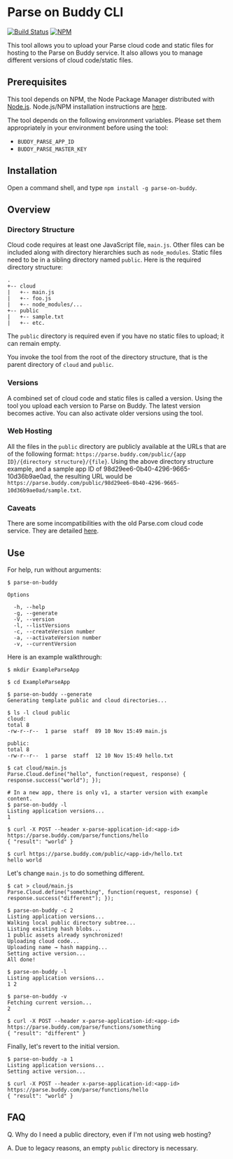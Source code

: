 # Parse on Buddy CLI

[![Build Status](https://api.travis-ci.org/BuddyPlatform/parse-on-buddy-cli.svg)](https://travis-ci.org/BuddyPlatform/parse-on-buddy-cli) [![NPM](https://img.shields.io/npm/v/parse-on-buddy.svg)](https://www.npmjs.com/package/parse-on-buddy)

This tool allows you to upload your Parse cloud code and static files for hosting to the Parse on Buddy service. It also allows you to manage different versions of cloud code/static files.

## Prerequisites

This tool depends on NPM, the Node Package Manager distributed with [Node.js](https://nodejs.org). Node.js/NPM installation instructions are [here](https://docs.npmjs.com/getting-started/installing-node).

The tool depends on the following environment variables. Please set them appropriately in your environment before using the tool:

- `BUDDY_PARSE_APP_ID`
- `BUDDY_PARSE_MASTER_KEY`

## Installation

Open a command shell, and type `npm install -g parse-on-buddy`.

## Overview

### Directory Structure

Cloud code requires at least one JavaScript file, `main.js`. Other files can be included along with directory hierarchies such as `node_modules`. Static files need to be in a sibling directory named `public`. Here is the required directory structure:

```
.
+-- cloud
|   +-- main.js
|   +-- foo.js
|   +-- node_modules/...
+-- public
|   +-- sample.txt
|   +-- etc.
```

The `public` directory is required even if you have no static files to upload; it can remain empty.

You invoke the tool from the root of the directory structure, that is the parent directory of `cloud` and `public`.

### Versions

A combined set of cloud code and static files is called a version. Using the tool you upload each version to Parse on Buddy. The latest version becomes active. You can also activate older versions using the tool.

### Web Hosting

All the files in the `public` directory are publicly available at the URLs that are of the following format: `https://parse.buddy.com/public/{app ID}/{directory structure}/{file}`. Using the above directory structure example, and a sample app ID of 98d29ee6-0b40-4296-9665-10d36b9ae0ad, the resulting URL would be `https://parse.buddy.com/public/98d29ee6-0b40-4296-9665-10d36b9ae0ad/sample.txt`.


### Caveats

There are some incompatibilities with the old Parse.com cloud code service. They are detailed [here](https://github.com/ParsePlatform/Parse-Server/wiki/Compatibility-with-Hosted-Parse#Cloud-Code).

## Use

For help, run without arguments:

```
$ parse-on-buddy

Options

  -h, --help
  -g, --generate
  -V, --version
  -l, --listVersions
  -c, --createVersion number
  -a, --activateVersion number
  -v, --currentVersion
```

Here is an example walkthrough:

```
$ mkdir ExampleParseApp

$ cd ExampleParseApp

$ parse-on-buddy --generate
Generating template public and cloud directories...

$ ls -l cloud public
cloud:
total 8
-rw-r--r--  1 parse  staff  89 10 Nov 15:49 main.js

public:
total 8
-rw-r--r--  1 parse  staff  12 10 Nov 15:49 hello.txt

$ cat cloud/main.js
Parse.Cloud.define("hello", function(request, response) { response.success("world"); });

# In a new app, there is only v1, a starter version with example content.
$ parse-on-buddy -l
Listing application versions...
1

$ curl -X POST --header x-parse-application-id:<app-id> https://parse.buddy.com/parse/functions/hello
{ "result": "world" }

$ curl https://parse.buddy.com/public/<app-id>/hello.txt
hello world
```

Let's change `main.js` to do something different.

```
$ cat > cloud/main.js
Parse.Cloud.define("something", function(request, response) { response.success("different"); });

$ parse-on-buddy -c 2
Listing application versions...
Walking local public directory subtree...
Listing existing hash blobs...
1 public assets already synchronized!
Uploading cloud code...
Uploading name → hash mapping...
Setting active version...
All done!

$ parse-on-buddy -l
Listing application versions...
1 2

$ parse-on-buddy -v
Fetching current version...
2

$ curl -X POST --header x-parse-application-id:<app-id> https://parse.buddy.com/parse/functions/something
{ "result": "different" }
```

Finally, let's revert to the initial version.

```
$ parse-on-buddy -a 1
Listing application versions...
Setting active version...

$ curl -X POST --header x-parse-application-id:<app-id> https://parse.buddy.com/parse/functions/hello
{ "result": "world" }
```

## FAQ

Q. Why do I need a public directory, even if I'm not using web hosting?

A. Due to legacy reasons, an empty `public` directory is necessary.